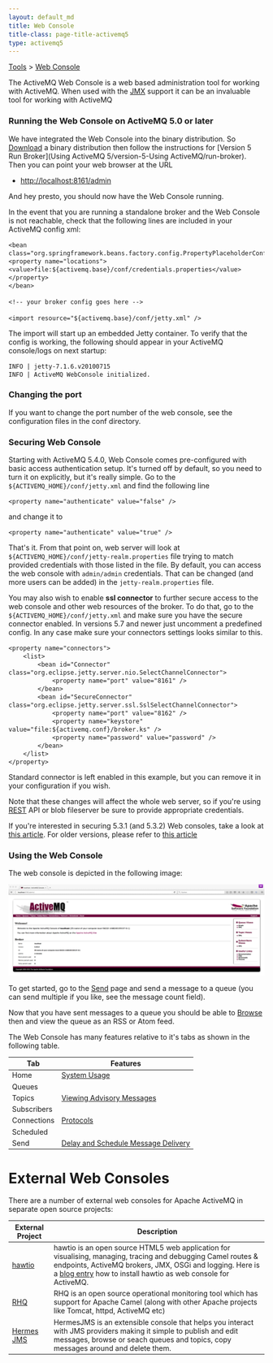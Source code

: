 ```yaml
---
layout: default_md
title: Web Console 
title-class: page-title-activemq5
type: activemq5
---
```


[Tools](tools) > [Web Console](web-console)


The ActiveMQ Web Console is a web based administration tool for working with ActiveMQ. When used with the [JMX](jmx) support it can be an invaluable tool for working with ActiveMQ

### Running the Web Console on ActiveMQ 5.0 or later

We have integrated the Web Console into the binary distribution. So [Download](download) a binary distribution then follow the instructions for [Version 5 Run Broker](Using ActiveMQ 5/version-5-Using ActiveMQ/run-broker). Then you can point your web browser at the URL

*   [http://localhost:8161/admin](http://localhost:8161/admin)

And hey presto, you should now have the Web Console running.

In the event that you are running a standalone broker and the Web Console is not reachable, check that the following lines are included in your ActiveMQ config xml:
```
<bean class="org.springframework.beans.factory.config.PropertyPlaceholderConfigurer">
<property name="locations">
<value>file:${activemq.base}/conf/credentials.properties</value>
</property>
</bean>

<!-- your broker config goes here -->

<import resource="${activemq.base}/conf/jetty.xml" />
```
The import will start up an embedded Jetty container. To verify that the config is working, the following should appear in your ActiveMQ console/logs on next startup:
```
INFO | jetty-7.1.6.v20100715
INFO | ActiveMQ WebConsole initialized.
```

### Changing the port

If you want to change the port number of the web console, see the configuration files in the conf directory.

### Securing Web Console

Starting with ActiveMQ 5.4.0, Web Console comes pre-configured with basic access authentication setup. It's turned off by default, so you need to turn it on explicitly, but it's really simple. Go to the `${ACTIVEMQ_HOME}/conf/jetty.xml` and find the following line
```
<property name="authenticate" value="false" />
```
and change it to
```
<property name="authenticate" value="true" />
```
That's it. From that point on, web server will look at `${ACTIVEMQ_HOME}/conf/jetty-realm.properties` file trying to match provided credentials with those listed in the file. By default, you can access the web console with `admin/admin` credentials. That can be changed (and more users can be added) in the `jetty-realm.properties` file.

You may also wish to enable **ssl connector** to further secure access to the web console and other web resources of the broker. To do that, go to the `${ACTIVEMQ_HOME}/conf/jetty.xml` and make sure you have the secure connector enabled. In versions 5.7 and newer just uncomment a predefined config. In any case make sure your connectors settings looks similar to this.
```
<property name="connectors">
    <list>
        <bean id="Connector" class="org.eclipse.jetty.server.nio.SelectChannelConnector">
            <property name="port" value="8161" />
        </bean>
        <bean id="SecureConnector" class="org.eclipse.jetty.server.ssl.SslSelectChannelConnector">
            <property name="port" value="8162" />
            <property name="keystore" value="file:${activemq.conf}/broker.ks" />
            <property name="password" value="password" />
        </bean>
    </list>
</property>
```
Standard connector is left enabled in this example, but you can remove it in your configuration if you wish.

Note that these changes will affect the whole web server, so if you're using [REST](rest) API or blob fileserver be sure to provide appropriate credentials.

If you're interested in securing 5.3.1 (and 5.3.2) Web consoles, take a look at [this article](http://www.nighttale.net/activemq/securing-activemq-531-console.html). For older versions, please refer to [this article](http://it.toolbox.com/blogs/unix-sysadmin/securing-activemq-web-console-27727)

### Using the Web Console

The web console is depicted in the following image:

![](assets/img/web_console.png)

To get started, go to the [Send](http://localhost:8080/activemq-web-console/send.jsp) page and send a message to a queue (you can send multiple if you like, see the message count field).

Now that you have sent messages to a queue you should be able to [Browse](http://localhost:8080/activemq-web-console/browse.jsp) then and view the queue as an RSS or Atom feed.

The Web Console has many features relative to it's tabs as shown in the following table.

Tab|Features
---|---
Home|[System Usage](producer-flow-control.md#ProducerFlowControl-Systemusage)
Queues|
Topics|[Viewing Advisory Messages](advisory-message)
Subscribers|
Connections|[Protocols](protocols)
Scheduled|
Send|[Delay and Schedule Message Delivery](delay-and-schedule-message-delivery)

External Web Consoles
=====================

There are a number of external web consoles for Apache ActiveMQ in separate open source projects:

External Project|Description
---|---
[hawtio](http://hawt.io/)|hawtio is an open source HTML5 web application for visualising, managing, tracing and debugging Camel routes & endpoints, ActiveMQ brokers, JMX, OSGi and logging. Here is a [blog entry](http://www.bennet-schulz.com/2016/07/apache-activemq-and-hawtio.html) how to install hawtio as web console for ActiveMQ.
[RHQ](http://www.jboss.org/rhq)|RHQ is an open source operational monitoring tool which has support for Apache Camel (along with other Apache projects like Tomcat, httpd, ActiveMQ etc)
[Hermes JMS](http://www.hermesjms.com/confluence/display/HJMS/Home)|HermesJMS is an extensible console that helps you interact with JMS providers making it simple to publish and edit messages, browse or seach queues and topics, copy messages around and delete them.

